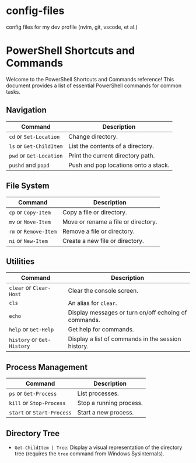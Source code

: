 # config-files
config files for my dev profile (nvim, git, vscode, et al.)

# PowerShell Shortcuts and Commands

Welcome to the PowerShell Shortcuts and Commands reference! This document provides a list of essential PowerShell commands for common tasks.

## Navigation

| Command                | Description                                    |
|------------------------|------------------------------------------------|
| `cd` or `Set-Location` | Change directory.                              |
| `ls` or `Get-ChildItem`| List the contents of a directory.              |
| `pwd` or `Get-Location` | Print the current directory path.              |
| `pushd` and `popd`      | Push and pop locations onto a stack.           |

## File System

| Command                | Description                              |
|------------------------|------------------------------------------|
| `cp` or `Copy-Item`    | Copy a file or directory.                |
| `mv` or `Move-Item`    | Move or rename a file or directory.      |
| `rm` or `Remove-Item`  | Remove a file or directory.              |
| `ni` or `New-Item`     | Create a new file or directory.          |

## Utilities

| Command                  | Description                                      |
|--------------------------|--------------------------------------------------|
| `clear` or `Clear-Host`  | Clear the console screen.                        |
| `cls`                    | An alias for `clear`.                             |
| `echo`                   | Display messages or turn on/off echoing of commands. |
| `help` or `Get-Help`    | Get help for commands.                            |
| `history` or `Get-History`| Display a list of commands in the session history. |

## Process Management

| Command                    | Description                                    |
|----------------------------|------------------------------------------------|
| `ps` or `Get-Process`      | List processes.                               |
| `kill` or `Stop-Process`   | Stop a running process.                       |
| `start` or `Start-Process` | Start a new process.                          |

## Directory Tree

- `Get-ChildItem | Tree`: Display a visual representation of the directory tree (requires the `tree` command from Windows Sysinternals).
